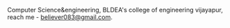 Computer Science&engineering,
BLDEA's college of engineering vijayapur,
reach me - believer083@gmail.com.
